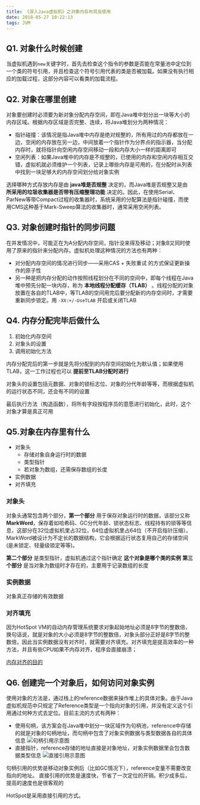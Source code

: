 ```yaml
---
title: 《深入Java虚拟机》之对象内存布局及使用
date: 2018-05-27 10:22:13
tags: JVM
---
```


## Q1. 对象什么时候创建
当虚拟机遇到`new`关键字时，首先去检查这个指令的参数是否能在常量池中定位到一个类的符号引用，并且检查这个符号引用代表的类是否被加载。如果没有执行相应的加载过程，这部分内容可以看类的加载流程。

## Q2. 对象在哪里创建
对象要创建时必须要为新对象分配内存空间，即在Java堆中划分出一块等大小的内存区域。根据内存区域是否完整、连续，将Java堆划分为两种情况：
* 指针碰撞：该情况是指Java堆中内存是绝对规整的，所有用过的内存都放在一边，空闲的内存放在另一边，中间放着一个指针作为分界点的指示器，当分配内存时，就将指针向空闲内存空间移动一段和内存大小一样的距离即可
* 空闲列表：如果Java堆中的内存是不规整的，已使用的内存和空闲内存相互交错，虚拟机就必须维护一个列表，记录上哪些内存是可用的，在分配时从列表中找到一块足够大的内存空间划分给对象实例

选择哪种方式存放内存是由 **java堆是否规整** 决定的，而Java堆是否规整又是由 **所采用的垃圾收集器是否带有压缩整理功能** 决定的。因此，在使用Serial、ParNew等带Compact过程的收集器时，系统采用的分配算法是指针碰撞，而使用CMS这种基于Mark-Sweep算法的收集器时，通常采用空闲列表。

## Q3. 对象创建时指针的同步问题
在并发情况中，可能正在为A分配内存空间，指针没来得及移动；对象B又同时使用了原来的指针来分配内存。虚拟机处理这种情况的方法也有两种：
* 对分配内存空间的情况进行同步——采用CAS + 失败重试 的方式保证更新操作的原子性
* 另一种是把内存分配的动作按照线程划分在不同的空间中，即每个线程在Java堆中预先分配一块内存，称为 **本地线程分配缓存（TLAB）** 。线程分配的对象放置在各自的TLAB中，等TLAB的空间用完后要分配新的内存空间时，才需要重新同步锁定。用 `-XX:+/-UseTLAB` 开启或关闭TLAB

## Q4. 内存分配完毕后做什么
1. 初始化内存空间
2. 对象头的设置
3. 调用初始化方法

内存分配完后的第一步就是先将分配到的内存空间初始化为默认值；如果使用TLAB，这一工作过程也可以 **提前至TLAB分配时进行**

对象头的设置包括元数据、对象的锁标志位、对象的分代年龄等等，而根据虚拟机的运行状态不同，还会有不同的设置

最后执行<init>方法（构造函数），将所有字段按程序员的意愿进行初始化，此时，这个对象才算是真正可用

## Q5.对象在内存里有什么
* 对象头
     - 存储对象自身运行时的数据
     - 类型指针
     - 若对象为数组，还需保存数组的长度
* 实例数据
* 对齐填充

### 对象头
对象头通常包含两个部分，**第一个部分** 用于保存对象运行时的数据，该部分又称 **MarkWord**，保存着如哈希码、GC分代年龄、锁状态标志、线程持有的锁等等信息，这部分在32位虚拟机里占32位，64位虚拟机里占64位（不开启指针压缩）。MarkWord被设计为不定长的数据结构，它会根据运行状态复用自己的存储空间(是未锁定、轻量级锁定等等)。

**第二个部分** 是类型指针，虚拟机通过这个指针确定 **这个对象是哪个类的实例**
**第三个部分** 是当对象为数组时才存在的，主要用于记录数组的长度

### 实例数据
对象真正存储的有效数据

### 对齐填充
因为HotSpot VM的自动内存管理系统要求对象起始地址必须是8字节的整数倍，换句话说，就是对象的大小必须是8字节的整数倍，对象头部分正好是8字节的整数倍，因此当实例数据没有对齐时，就需要对齐填充。对齐填充是提高效率的一种方法，并且有些CPU如果不内存对齐，程序会直接崩溃；

[内存对齐的目的](https://stackoverflow.com/questions/381244/purpose-of-memory-alignment)


## Q6. 创建完一个对象后，如何访问对象实例
使用对象的方法是，通过栈上的reference数据来操作堆上的具体对象。由于Java虚拟机规范中只规定了Reference类型是一个指向对象的引用，并没有定义这个引用通过何种方式去定位。目前主流的方式有两种：

* 使用句柄，该方案会在Java堆中划分一块区域作为句柄池，reference中存储的就是对象的句柄地址，而句柄中包含了对象实例数据与类型数据各自的具体信息
![句柄引用示意图](https://blog-1252749790.file.myqcloud.com/jvm/reference_by_handle.png)
* 直接指针，reference存储的地址直接是对象地址，对象实例数据里会包含数据类型信息
![直接引用示意图](https://blog-1252749790.file.myqcloud.com/jvm/reference_by_direct.png)

句柄引用的优势是移动对象实例后（比如GC情况下），reference变量不需要改变指向的地址。
直接引用的优势是速度快，节省了一次定位的开销。积少成多后，提高的速度也是很客观的

HotSpot是采用直接引用的方式。